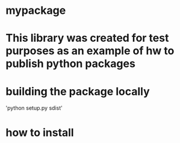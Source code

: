 # mypackage
# This library was created for test purposes as an example of hw to publish python packages
# building the package locally
 'python setup.py sdist'
# how to install
